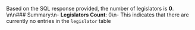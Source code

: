 Based on the SQL response provided, the number of legislators is **0**. \n\n### Summary:\n- **Legislators Count**: 0\n- This indicates that there are currently no entries in the `legislator` table